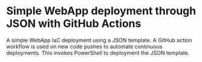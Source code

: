# Simple WebApp deployment through JSON with GitHub Actions
A simple WebApp IaC deployment using a JSON template.  A GitHub action workflow is used on new code pushes to automate continuous deployments.  This invokes PowerShell to deployment the JSON template.
